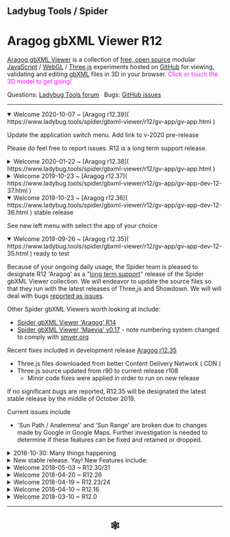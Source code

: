 
## Ladybug Tools / Spider

# Aragog gbXML Viewer R12

[Aragog gbXML Viewer]( https://github.com/ladybug-tools/spider "Source code on GitHub" ) is a collection of [free, open source]( https://opensource.guide/ "Read all about it at OpenSource Guides" ) modular [JavaScript]( https://developer.mozilla.org/en-US/docs/Web/JavaScript/About_JavaScript "Callout to Brendan" ) / [WebGL]( https://www.khronos.org/webgl/ "Tip of the hat to Ken Russell" ) / [Three.js]( https://threejs.org/ "Hi Mr.doob" ) experiments hosted on [GitHub]( https://github.com/about "Beep for where the geek peeps keep" ) for viewing, validating and editing [gbXML]( http://gbxml.org "Where's your schema today?" ) files in 3D in your browser. <span style=color:magenta>Click or touch the 3D model to get going!</span>

Questions: [Ladybug Tools forum]( http://discourse.ladybug.tools/c/spider "Hi Mostapha" ) &nbsp; Bugs: [GitHub issues]( https://github.com/ladybug-tools/spider/issues "Say hello to Michal & Theo!" )

***

<details open>

<summary>Welcome 2020-10-07 ~ [Aragog r12.39]( https://www.ladybug.tools/spider/gbxml-viewer/r12/gv-app/gv-app.html )</summary>

Update the application switch menu. Add link to v-2020 pre-release

Please do feel free to report issues. R12 is a long term support release.


</details>

<details>

<summary>Welcome 2020-01-22 ~ [Aragog r12.38]( https://www.ladybug.tools/spider/gbxml-viewer/r12/gv-app/gv-app.html )</summary>

Fixes issues with 'reset view' button in r12.37

New issues with "Sun Range" feature noted and will be dealt with.

Please do feel free to report issues. R12 is a long term support release.


</details>

<details>

<summary>Welcome 2019-10-23 ~ [Aragog r12.37]( https://www.ladybug.tools/spider/gbxml-viewer/r12/gv-app/gv-app-dev-12-37.html )</summary>

'Things to try' > 'Sun path' / analemma': working again. Uses [geoNames]( https://geonames.org ) API instead of Google Maps API


</details>

<details open>

<summary>Welcome 2019-10-23 ~ [Aragog r12.36]( https://www.ladybug.tools/spider/gbxml-viewer/r12/gv-app/gv-app-dev-12-36.html ) stable release</summary>

See new left menu with select the app of your choice

</details>

<details open>

<summary>Welcome 2019-09-26 ~ [Aragog r12.35]( https://www.ladybug.tools/spider/gbxml-viewer/r12/gv-app/gv-app-dev-12-35.html ) ready to test</summary>

Because of your ongoing daily usage, the Spider team is pleased to designate R12 'Aragog' as a "[long term support]( https://en.wikipedia.org/wiki/Long-term_support )" release of the Spider gbXML Viewer collection. We will endeavor to update the source files so that they run with the latest releases of Three,js and Showdown. We will will deal with bugs [reported as issues]( https://github.com/ladybug-tools/spider/issues ).

Other Spider gbXML Viewers worth looking at include:

* [Spider gbXML Viewer 'Aragog' R14]( https://www.ladybug.tools/spider/gbxml-viewer/r14/aragog-shortcut.html )
* [Spider gbXML Viewer 'Maevia' v0.17]( https://www.ladybug.tools/spider-gbxml-tools/spider-gbxml-viewer/ ) - note numbering system changed to comply with [smver.org]( https://senver.org )

Recent fixes included in development release [Aragog r12.35]( https://www.ladybug.tools/spider/gbxml-viewer/r12/gv-app/gv-app-dev-12-35.html )

* Three.js files downloaded from better Content Delivery Network ( CDN )
* Three.js source updated from r90 to current release r108
	* Minor code fixes were applied in order to run on new release

If no significant bugs are reported, R12.35 will be designated the latest stable release by the middle of October 2019.


Current issues include

* 'Sun Path / Analemma' and 'Sun Range' are broken due to changes made by Google in Google Maps. Further investigation is needed to determine if these features can be fixed and retained or dropped.

<!--
<details open>

<summary>Welcome 2019-09-26 ~ R12.35</summary>

</details>
-->

</details><details>

<summary>2018-10-30: Many things happening</summary>

Spider gbXML Viewer is embedded in latest release of [OpenStudio]( https://www.openstudio.net/). See the [Ladybug Tools forum]( https://discourse.ladybug.tools/t/spider-gbxml-viewer-embedded-in-openstudio/4129 ) for details.

The code for the OpenStudio edition is maintained in a new repository: [Spider gbXML Tools]( https://www.ladybug.tools/spider-gbxml-tools/ ). This code is simpler, faster and better than the current releases.

So have a look at [Spider gbXML Viewer Basic]( https://www.ladybug.tools/spider-gbxml-tools/gbxml-viewer-basic ) and all the modules in the [Cookbook]( https://www.ladybug.tools/spider-gbxml-tools/#./cookbook/README.md ). These scripts will be the basis for future release of the Viewer.

***

**Please watch and thumbs-up our YouTube video:**

[![gbXML Viewer User Guide]( https://www.ladybug.tools/spider/images/gbxml-viewer-user-guide-300px.png )]( https://youtu.be/2QHrbuKIkdY "With music and voiceover by the multi-talented Michalina" )


</details><details>

<summary>New stable release. Yay! New Features include:</summary>

* Faster, more bullet-resistent code
* Choice of user interface colors
* Many workflow simplifications
* Reports on more types of gbXML elements and attributes
* Add openings as displayable objects
* Added new issue finders
* Add new area and orientation calculations panel
* Operation on mobile devices improved
* Second pass at adding edit, save and reload changes capability

</details><details>

<summary>Welcome 2018-05-03 ~ R12.30/31</summary>

* APP: Set 'gbxml-clifton-downs-broken.xml' as default drawing
* APP: Update to 'Aragog'
* HUD: fix cad object id not toggling visibility
* HUD: fix cad object id update
* REP: set all panels to be closed

</details><details>

<summary>Welcome 2018-04-20 ~ R12.26</summary>

* File and folder cleanup and old file archiving
* Clean up in-world menu text
* REP > Add R13 CAD Object ID check
* ISS > Add R13 Metadata Issues
* ISS > cleanup invalid surface, opening and adjacent spaces code


</details><details>


<summary>Welcome 2018-04-19 ~ R12.23/24</summary>

R12.23/24
* HUD > Add * Fix: input tag above select CAD Object ID

R12.20/21/22
* Add ISS > Surface TtType Invalid
* Add ISS > Opening Type Invalid
* Add and later fix ISS > Adjacent Space Invalid


R12.18
* ISS > Duplicate Suraces: Fixes spaces not displaying

R12.19
* REP2 > CAD Objects:Fixes issues when CAD Object ID is malformed in gbXML file


</details><details>

<summary>Welcome 2018-04-10 ~ R12.16</summary>

R12.16
HUD / Heads-Up Module
* If gbXML file has only a single space:
	* Formerly: displays blank HUD
	* Now: displays relevant HUD data plus following message 'Model has only a single space, therefore there is no adjacent space data to be shown here.'


R12.15
NUM / Numbers Module
	* Add note: 'All quantities shown in this panel are calculated on-the-fly from the coordinate data in the gbXML file'

R12.14
HUD / Right Menu
* Fix polyloop telltales not showing / causing JavaScript error

R12.13
APP/ All modules
* Fix issues with menu buttons not resetting style on new model load

R12.12
CSS / APP
* Add user selected color themes

APP
* Turn off automatic load of saved changes

R12.10
COR / Core Modules
* Simplify slider code
	* sticks to side
	* Should work better on a phone
* Update core.html so shows all three windows
	* Follows APP menu more closely
CSS
* Works with new slider code
* Various ID name changes




R12.9
CSS
* Widths to rems
* Most all colors by css vars

APP / Application Module
* Rejigged menu / item positions

NUM / Numbers Module
* 2018-03-23 ~ Standardize width of buttons
* Add Michalina's new orientation color palette
* Menu uses HTML details
* Menu add toggle visability buttons
* Add more Orientation features WWR etc

R12.8
* NUM / Numbers Module
	* 2018-03-22 ~ Add select by storey / show in 3D / display attributes
	* 2018-03-22 ~ Add Zones
	* 2018-03-22 ~ Button to show surfaces for total floor area
	* 2018-03-22 ~ Button to show surfaces for exterior area
	* 2018-03-22 ~ Add show orientation by color
	* 2018-03-22 ~ Add show openings / make clickable / App to report
* APP / Application Module
	* Fix reports menu not deleting itself
	*  Make sample file more visible
* HUD / Heads-up Display
	* Fix spaces not showing in HUD select space

Some issues with update in the HUD.

R12.7
* NUM/ Numbers Module
	* Add many new numbers

R12.6
* APP/ Style
	* Trying to learn how to control right menu / let it flow and grow nicely
	* Make 3D model more visible on loading
* APP/Menu
	* Only load changes JSON file when initial default model is loaded
* ISS/Issues module
	* Add 'Surfaces wth close vertex' item
* NUM/Numbers module
	* First commit
R12.5
* SAV/ Save changes
	* Add load ground plane
	* Add load background gradient
	* Add ability to parse files at load time

R12.4
* ISS/Issues module:
	* Add check for undefined CAD Object ID
	* Add check for tiny surfaces
	* Add check for surfaces that contain other surfaces or overlap
		* Currently turned off because uses much time and has found none so far
		* Work-in-progress

R12.3 ~ Most modules working
* Reports 2 menu: simpler code / faster / workflow more streamlined
* Issues: split off from reports / Adjacent spaces items now sorted
* Save changes: now supports loading color schemes
* Right menu has slider

Goals for R12

* Simplify the core modules quite a bit
	* Make things so that Python coders say it's almost as easy as Python
* Split Reports into two modules
	* Reports - Identify spaces, surfaces, storeys etc
		Make selecting things as easy as Heads-up display
	* Issues - Identify duplicate surfaces or surfaces with two identical adjacent spaces etc / find the problem areas
* Maybe start an analysis effort that includes things like Window Wall Ratios

APP and all the test files now seem to co-exist fairly well
* This will be ongoing effort
* Every module in its own folder
* Index and test HTML will be identical in all folders
* Only .js  and read me files in each module need updating

</details><details>

<summary>Welcome 2018-03-10 ~ R12.0 </summary>


R12 First Commit
* Big effort to simplify the core scripts and streamline the loading process
* The index.html for each module folder automatically load the read me file whatever folder its in
	* You can move or copy this index.html file to any folder and it just works
* Standard gv-tmp.hml file to test JavaScript modules. Almost drag and drop into any folder
* All modules use same style sheet
	* Closes: 2018-03-04 ~ Use main style sheet

</details>

***

<h2 onclick=divMenu.scrollTop=0; style=cursor:pointer;text-align:center; title='go to top and, btw, my web is better than your web' > &#x1f578; </h2>
